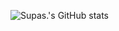 ![Supas.'s GitHub stats](https://github-readme-stats.vercel.app/api?username=BoszGTec&show_icons=true&theme=tokyonight&&bg_color=10,1a1b27,0a0d31&border_color=424a54) <br>

<!--
**BoszGTec/BoszGTec** is a ✨ _special_ ✨ repository because its `README.md` (this file) appears on your GitHub profile.

Here are some ideas to get you started:

- 🔭 I’m currently working on ...
- 🌱 I’m currently learning ...
- 👯 I’m looking to collaborate on ...
- 🤔 I’m looking for help with ...
- 💬 Ask me about ...
- 📫 How to reach me: ...
- 😄 Pronouns: ...
- ⚡ Fun fact: ...
-->
